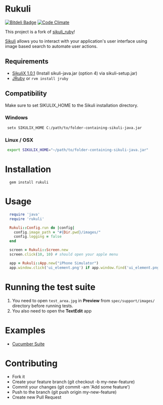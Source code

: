 # Rukuli

[![Bitdeli Badge](https://d2weczhvl823v0.cloudfront.net/andreanastacio/rukuli/trend.png)](https://bitdeli.com/free "Bitdeli Badge")
[![Code Climate](https://codeclimate.com/github/andreanastacio/Rukuli.png)](https://codeclimate.com/github/andreanastacio/Rukuli)

This project is a fork of [sikuli_ruby](https://github.com/chaslemley/sikuli_ruby)!

[Sikuli](http://sikuli.org/) allows you to interact with your application's user interface using image based search to automate user actions.

## Requirements
* [SikuliX 1.0.1](https://launchpad.net/sikuli/+download) (Install sikuli-java.jar (option 4) via sikuli-setup.jar)
* [JRuby](http://jruby.org/download) or ```rvm install jruby```

## Compatibility

Make sure to set SIKULIX_HOME to the Sikuli installation directory.

### Windows

```
 setx SIKULIX_HOME C:/path/to/folder-containing-sikuli-java.jar
```

### Linux / OSX
```bash
 export SIKULIX_HOME="~/path/to/folder-containing-sikuli-java.jar"
```

# Installation
```
  gem install rukuli
```

# Usage

```ruby
  require 'java'
  require 'rukuli'

  Rukuli::Config.run do |config|
    config.image_path = "#{Dir.pwd}/images/"
    config.logging = false
  end

  screen = Rukuli::Screen.new
  screen.click(10, 10) # should open your apple menu

  app = Rukuli::App.new("iPhone Simulator")
  app.window.click('ui_element.png') if app.window.find('ui_element.png')
```

# Running the test suite

1. You need to open `test_area.jpg` in **Preview** from `spec/support/images/` directory
before running tests.
2. You also need to open the **TextEdit** app

# Examples

* [Cucumber Suite](https://github.com/chaslemley/cucumber_sikuli)

# Contributing

* Fork it
* Create your feature branch (git checkout -b my-new-feature)
* Commit your changes (git commit -am 'Add some feature')
* Push to the branch (git push origin my-new-feature)
* Create new Pull Request
